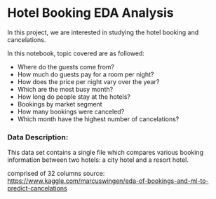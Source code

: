 # Hotel Booking EDA Analysis
In this project, we are interested in studying the hotel booking and cancelations.

In this notebook, topic covered are as followed:
- Where do the guests come from?
- How much do guests pay for a room per night?
- How does the price per night vary over the year?
- Which are the most busy month?
- How long do people stay at the hotels?
- Bookings by market segment
- How many bookings were canceled?
- Which month have the highest number of cancelations?

### Data Description:
This data set contains a single file which compares various booking information between two hotels: a city hotel and a resort hotel.

comprised of 32 columns
source: https://www.kaggle.com/marcuswingen/eda-of-bookings-and-ml-to-predict-cancelations
